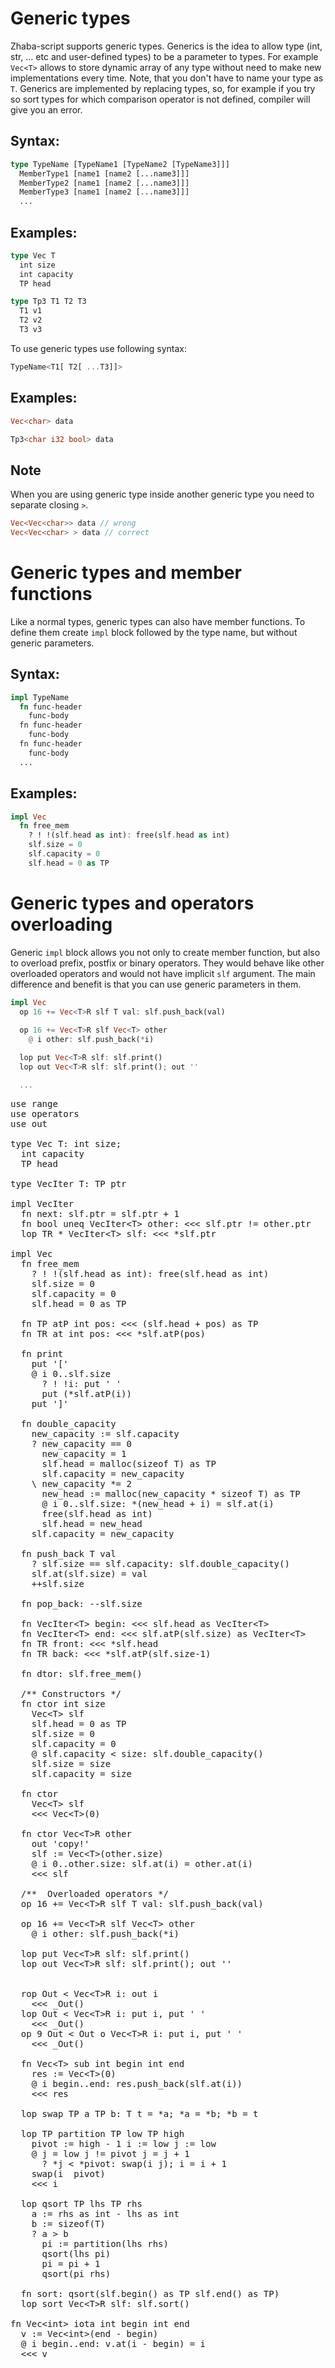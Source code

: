 # Generic types

Zhaba-script supports generic types. Generics is the idea to allow type (int, str, … etc and user-defined types) to be a parameter to types. For example `Vec<T>` allows to store dynamic array of any type without need to make new implementations every time. Note, that you don't have to name your type as `T`. Generics are implemented by replacing types, so, for example if you try so sort types for which comparison operator is not defined, compiler will give you an error.

## Syntax:

```rust
type TypeName [TypeName1 [TypeName2 [TypeName3]]]
  MemberType1 [name1 [name2 [...name3]]]
  MemberType2 [name1 [name2 [...name3]]]
  MemberType3 [name1 [name2 [...name3]]]
  ...
```


## Examples:

```rust
type Vec T
  int size
  int capacity
  TP head
```

```rust
type Tp3 T1 T2 T3
  T1 v1
  T2 v2
  T3 v3
```

To use generic types use following syntax:

```rust
TypeName<T1[ T2[ ...T3]]>
```

## Examples:

```rust
Vec<char> data
```

```rust
Tp3<char i32 bool> data
```

## Note

When you are using generic type inside another generic type you need to separate closing `>`.

```rust
Vec<Vec<char>> data // wrong
Vec<Vec<char> > data // correct
```

# Generic types and member functions

Like a normal types, generic types can also have member functions. To define them create `impl` block followed by the type name, but without generic parameters.
## Syntax:

```rust
impl TypeName
  fn func-header
    func-body
  fn func-header
    func-body
  fn func-header
    func-body
  ...
```


## Examples:

```rust
impl Vec
  fn free_mem
    ? ! !(slf.head as int): free(slf.head as int)
    slf.size = 0
    slf.capacity = 0
    slf.head = 0 as TP
```

# Generic types and operators overloading 

Generic `impl` block allows you not only to create member function, but also to overload prefix, postfix or binary operators. They would behave like other overloaded operators and would not have implicit `slf` argument. The main difference and benefit is that you can use generic parameters in them.

```rust
impl Vec
  op 16 += Vec<T>R slf T val: slf.push_back(val)
  
  op 16 += Vec<T>R slf Vec<T> other
    @ i other: slf.push_back(*i)

  lop put Vec<T>R slf: slf.print()
  lop out Vec<T>R slf: slf.print(); out ''

  ...
```

<pre class="code"><span class="pl-k">use</span><span class="pl-s"> range</span>
<span class="pl-k">use</span><span class="pl-s"> operators</span>
<span class="pl-k">use</span><span class="pl-s"> out</span>

<span class="pl-k">type</span> <span class="pl-en">Vec</span> <span class="pl-en">T</span><span class="pl-k">:</span> <span class="pl-k">int</span> <span class="pl-v">size</span>; 
  <span class="pl-k">int</span> <span class="pl-v">capacity</span>
  <span class="pl-en">T</span><span class="pl-k">P</span> <span class="pl-v">head</span>

<span class="pl-k">type</span> <span class="pl-en">VecIter</span> <span class="pl-en">T</span><span class="pl-k">:</span> <span class="pl-en">T</span><span class="pl-k">P</span> <span class="pl-v">ptr</span>

<span class="pl-k">impl</span> <span class="pl-en">VecIter</span>
  <span class="pl-k">fn</span> <span class="pl-en">next</span><span class="pl-k">:</span> <span class="pl-c1">slf</span><span class="pl-k">.</span><span class="pl-v">ptr</span> <span class="pl-k">=</span> <span class="pl-c1">slf</span><span class="pl-k">.</span><span class="pl-v">ptr</span> <span class="pl-k">+</span> <span class="pl-c1">1</span>
  <span class="pl-k">fn</span> <span class="pl-k">bool</span> <span class="pl-en">uneq</span> <span class="pl-en">VecIter</span><span class="pl-k">&lt;</span><span class="pl-en">T</span><span class="pl-k">&gt;</span> <span class="pl-v">other</span><span class="pl-k">:</span> <span class="pl-k">&lt;&lt;&lt;</span> <span class="pl-c1">slf</span><span class="pl-k">.</span><span class="pl-v">ptr</span> <span class="pl-k">!=</span> <span class="pl-v">other</span><span class="pl-k">.</span><span class="pl-v">ptr</span>
  <span class="pl-k">lop</span> <span class="pl-en">T</span><span class="pl-k">R</span> <span class="pl-en">*</span> <span class="pl-en">VecIter</span><span class="pl-k">&lt;</span><span class="pl-en">T</span><span class="pl-k">&gt;</span> <span class="pl-v">slf</span><span class="pl-k">:</span> <span class="pl-k">&lt;&lt;&lt;</span> <span class="pl-k">*</span><span class="pl-c1">slf</span><span class="pl-k">.</span><span class="pl-v">ptr</span>

<span class="pl-k">impl</span> <span class="pl-en">Vec</span>
  <span class="pl-k">fn</span> <span class="pl-en">free_mem</span>
    <span class="pl-k">?</span> <span class="pl-k">!</span> <span class="pl-k">!</span>(<span class="pl-c1">slf</span><span class="pl-k">.</span><span class="pl-v">head</span> <span class="pl-k">as</span> <span class="pl-k">int</span>)<span class="pl-k">:</span> <span class="pl-en">free</span>(<span class="pl-c1">slf</span><span class="pl-k">.</span><span class="pl-v">head</span> <span class="pl-k">as</span> <span class="pl-k">int</span>)
    <span class="pl-c1">slf</span><span class="pl-k">.</span><span class="pl-v">size</span> <span class="pl-k">=</span> <span class="pl-c1">0</span>
    <span class="pl-c1">slf</span><span class="pl-k">.</span><span class="pl-v">capacity</span> <span class="pl-k">=</span> <span class="pl-c1">0</span>
    <span class="pl-c1">slf</span><span class="pl-k">.</span><span class="pl-v">head</span> <span class="pl-k">=</span> <span class="pl-c1">0</span> <span class="pl-k">as</span> <span class="pl-en">T</span><span class="pl-k">P</span>

  <span class="pl-k">fn</span> <span class="pl-en">T</span><span class="pl-k">P</span> <span class="pl-en">atP</span> <span class="pl-k">int</span> <span class="pl-v">pos</span><span class="pl-k">:</span> <span class="pl-k">&lt;&lt;&lt;</span> (<span class="pl-c1">slf</span><span class="pl-k">.</span><span class="pl-v">head</span> <span class="pl-k">+</span> <span class="pl-v">pos</span>) <span class="pl-k">as</span> <span class="pl-en">T</span><span class="pl-k">P</span>
  <span class="pl-k">fn</span> <span class="pl-en">T</span><span class="pl-k">R</span> <span class="pl-en">at</span> <span class="pl-k">int</span> <span class="pl-v">pos</span><span class="pl-k">:</span> <span class="pl-k">&lt;&lt;&lt;</span> <span class="pl-k">*</span><span class="pl-c1">slf</span>.<span class="pl-en">atP</span>(<span class="pl-v">pos</span>)
    
  <span class="pl-k">fn</span> <span class="pl-en">print</span>
    <span class="pl-k">put</span> <span class="pl-s">'['</span>
    <span class="pl-k">@</span> <span class="pl-v">i</span> <span class="pl-c1">0</span><span class="pl-k">..</span><span class="pl-c1">slf</span><span class="pl-k">.</span><span class="pl-v">size</span>
      <span class="pl-k">?</span> <span class="pl-k">!</span> <span class="pl-k">!</span><span class="pl-v">i</span><span class="pl-k">:</span> <span class="pl-k">put</span> <span class="pl-s">' '</span>
      <span class="pl-k">put</span> (<span class="pl-k">*</span><span class="pl-c1">slf</span>.<span class="pl-en">atP</span>(<span class="pl-v">i</span>))
    <span class="pl-k">put</span> <span class="pl-s">']'</span> 

  <span class="pl-k">fn</span> <span class="pl-en">double_capacity</span>
    <span class="pl-v">new_capacity</span> <span class="pl-k">:=</span> <span class="pl-c1">slf</span><span class="pl-k">.</span><span class="pl-v">capacity</span>
    <span class="pl-k">?</span> <span class="pl-v">new_capacity</span> <span class="pl-k">==</span> <span class="pl-c1">0</span>
      <span class="pl-v">new_capacity</span> <span class="pl-k">=</span> <span class="pl-c1">1</span>
      <span class="pl-c1">slf</span><span class="pl-k">.</span><span class="pl-v">head</span> <span class="pl-k">=</span> <span class="pl-en">malloc</span>(<span class="pl-k">sizeof</span> <span class="pl-en">T</span>) <span class="pl-k">as</span> <span class="pl-en">T</span><span class="pl-k">P</span>
      <span class="pl-c1">slf</span><span class="pl-k">.</span><span class="pl-v">capacity</span> <span class="pl-k">=</span> <span class="pl-v">new_capacity</span>
    <span class="pl-k">\</span> <span class="pl-v">new_capacity</span> <span class="pl-k">*=</span> <span class="pl-c1">2</span>
      <span class="pl-v">new_head</span> <span class="pl-k">:=</span> <span class="pl-en">malloc</span>(<span class="pl-v">new_capacity</span> <span class="pl-k">*</span> <span class="pl-k">sizeof</span> <span class="pl-en">T</span>) <span class="pl-k">as</span> <span class="pl-en">T</span><span class="pl-k">P</span>
      <span class="pl-k">@</span> <span class="pl-v">i</span> <span class="pl-c1">0</span><span class="pl-k">..</span><span class="pl-c1">slf</span><span class="pl-k">.</span><span class="pl-v">size</span><span class="pl-k">:</span> <span class="pl-k">*</span>(<span class="pl-v">new_head</span> <span class="pl-k">+</span> <span class="pl-v">i</span>) <span class="pl-k">=</span> <span class="pl-c1">slf</span>.<span class="pl-en">at</span>(<span class="pl-v">i</span>)
      <span class="pl-en">free</span>(<span class="pl-c1">slf</span><span class="pl-k">.</span><span class="pl-v">head</span> <span class="pl-k">as</span> <span class="pl-k">int</span>)
      <span class="pl-c1">slf</span><span class="pl-k">.</span><span class="pl-v">head</span> <span class="pl-k">=</span> <span class="pl-v">new_head</span>
    <span class="pl-c1">slf</span><span class="pl-k">.</span><span class="pl-v">capacity</span> <span class="pl-k">=</span> <span class="pl-v">new_capacity</span>

  <span class="pl-k">fn</span> <span class="pl-en">push_back</span> <span class="pl-en">T</span> <span class="pl-v">val</span>
    <span class="pl-k">?</span> <span class="pl-c1">slf</span><span class="pl-k">.</span><span class="pl-v">size</span> <span class="pl-k">==</span> <span class="pl-c1">slf</span><span class="pl-k">.</span><span class="pl-v">capacity</span><span class="pl-k">:</span> <span class="pl-c1">slf</span>.<span class="pl-en">double_capacity</span>()
    <span class="pl-c1">slf</span>.<span class="pl-en">at</span>(<span class="pl-c1">slf</span><span class="pl-k">.</span><span class="pl-v">size</span>) <span class="pl-k">=</span> <span class="pl-v">val</span>
    <span class="pl-k">++</span><span class="pl-c1">slf</span><span class="pl-k">.</span><span class="pl-v">size</span>
    
  <span class="pl-k">fn</span> <span class="pl-en">pop_back</span><span class="pl-k">:</span> <span class="pl-k">--</span><span class="pl-c1">slf</span><span class="pl-k">.</span><span class="pl-v">size</span>
  
  <span class="pl-k">fn</span> <span class="pl-en">VecIter</span><span class="pl-k">&lt;</span><span class="pl-en">T</span><span class="pl-k">&gt;</span> <span class="pl-en">begin</span><span class="pl-k">:</span> <span class="pl-k">&lt;&lt;&lt;</span> <span class="pl-c1">slf</span><span class="pl-k">.</span><span class="pl-v">head</span> <span class="pl-k">as</span> <span class="pl-en">VecIter</span><span class="pl-k">&lt;</span><span class="pl-en">T</span><span class="pl-k">&gt;</span> 
  <span class="pl-k">fn</span> <span class="pl-en">VecIter</span><span class="pl-k">&lt;</span><span class="pl-en">T</span><span class="pl-k">&gt;</span> <span class="pl-en">end</span><span class="pl-k">:</span> <span class="pl-k">&lt;&lt;&lt;</span> <span class="pl-c1">slf</span>.<span class="pl-en">atP</span>(<span class="pl-c1">slf</span><span class="pl-k">.</span><span class="pl-v">size</span>) <span class="pl-k">as</span> <span class="pl-en">VecIter</span><span class="pl-k">&lt;</span><span class="pl-en">T</span><span class="pl-k">&gt;</span>
  <span class="pl-k">fn</span> <span class="pl-en">T</span><span class="pl-k">R</span> <span class="pl-en">front</span><span class="pl-k">:</span> <span class="pl-k">&lt;&lt;&lt;</span> <span class="pl-k">*</span><span class="pl-c1">slf</span><span class="pl-k">.</span><span class="pl-v">head</span>
  <span class="pl-k">fn</span> <span class="pl-en">T</span><span class="pl-k">R</span> <span class="pl-en">back</span><span class="pl-k">:</span> <span class="pl-k">&lt;&lt;&lt;</span> <span class="pl-k">*</span><span class="pl-c1">slf</span>.<span class="pl-en">atP</span>(<span class="pl-c1">slf</span><span class="pl-k">.</span><span class="pl-v">size</span><span class="pl-k">-</span><span class="pl-c1">1</span>)

  <span class="pl-k">fn</span> <span class="pl-en">dtor</span><span class="pl-k">:</span> <span class="pl-c1">slf</span>.<span class="pl-en">free_mem</span>()

  <span class="pl-c">/** Constructors */</span>
  <span class="pl-k">fn</span> <span class="pl-en">ctor</span> <span class="pl-k">int</span> <span class="pl-v">size</span>
    <span class="pl-en">Vec</span><span class="pl-k">&lt;</span><span class="pl-en">T</span><span class="pl-k">&gt;</span> <span class="pl-c1">slf</span>
    <span class="pl-c1">slf</span><span class="pl-k">.</span><span class="pl-v">head</span> <span class="pl-k">=</span> <span class="pl-c1">0</span> <span class="pl-k">as</span> <span class="pl-en">T</span><span class="pl-k">P</span>
    <span class="pl-c1">slf</span><span class="pl-k">.</span><span class="pl-v">size</span> <span class="pl-k">=</span> <span class="pl-c1">0</span>
    <span class="pl-c1">slf</span><span class="pl-k">.</span><span class="pl-v">capacity</span> <span class="pl-k">=</span> <span class="pl-c1">0</span>
    <span class="pl-k">@</span> <span class="pl-c1">slf</span><span class="pl-k">.</span><span class="pl-v">capacity</span> <span class="pl-k">&lt;</span> <span class="pl-v">size</span><span class="pl-k">:</span> <span class="pl-c1">slf</span>.<span class="pl-en">double_capacity</span>()
    <span class="pl-c1">slf</span><span class="pl-k">.</span><span class="pl-v">size</span> <span class="pl-k">=</span> <span class="pl-v">size</span>
    <span class="pl-c1">slf</span><span class="pl-k">.</span><span class="pl-v">capacity</span> <span class="pl-k">=</span> <span class="pl-v">size</span>
  
  <span class="pl-k">fn</span> <span class="pl-en">ctor</span>
    <span class="pl-en">Vec</span><span class="pl-k">&lt;</span><span class="pl-en">T</span><span class="pl-k">&gt;</span> <span class="pl-c1">slf</span>
    <span class="pl-k">&lt;&lt;&lt;</span> <span class="pl-en">Vec</span><span class="pl-k">&lt;</span><span class="pl-en">T</span><span class="pl-k">&gt;</span>(<span class="pl-c1">0</span>)

  <span class="pl-k">fn</span> <span class="pl-en">ctor</span> <span class="pl-en">Vec</span><span class="pl-k">&lt;</span><span class="pl-en">T</span><span class="pl-k">&gt;R</span> <span class="pl-v">other</span>
    <span class="pl-k">out</span> <span class="pl-s">'copy!'</span>
    <span class="pl-c1">slf</span> <span class="pl-k">:=</span> <span class="pl-en">Vec</span><span class="pl-k">&lt;</span><span class="pl-en">T</span><span class="pl-k">&gt;</span>(<span class="pl-v">other</span><span class="pl-k">.</span><span class="pl-v">size</span>)
    <span class="pl-k">@</span> <span class="pl-v">i</span> <span class="pl-c1">0</span><span class="pl-k">..</span><span class="pl-v">other</span><span class="pl-k">.</span><span class="pl-v">size</span><span class="pl-k">:</span> <span class="pl-c1">slf</span>.<span class="pl-en">at</span>(<span class="pl-v">i</span>) <span class="pl-k">=</span> <span class="pl-v">other</span>.<span class="pl-en">at</span>(<span class="pl-v">i</span>)
    <span class="pl-k">&lt;&lt;&lt;</span> <span class="pl-c1">slf</span>

  <span class="pl-c">/**  Overloaded operators */</span>
  <span class="pl-k">op</span> <span class="pl-c1">16</span> <span class="pl-en">+=</span> <span class="pl-en">Vec</span><span class="pl-k">&lt;</span><span class="pl-en">T</span><span class="pl-k">&gt;R</span> <span class="pl-v">slf</span> <span class="pl-en">T</span> <span class="pl-v">val</span><span class="pl-k">:</span> <span class="pl-c1">slf</span>.<span class="pl-en">push_back</span>(<span class="pl-v">val</span>)
  
  <span class="pl-k">op</span> <span class="pl-c1">16</span> <span class="pl-en">+=</span> <span class="pl-en">Vec</span><span class="pl-k">&lt;</span><span class="pl-en">T</span><span class="pl-k">&gt;R</span> <span class="pl-v">slf</span> <span class="pl-en">Vec</span><span class="pl-k">&lt;</span><span class="pl-en">T</span><span class="pl-k">&gt;</span> <span class="pl-v">other</span>
    <span class="pl-k">@</span> <span class="pl-v">i</span> <span class="pl-v">other</span><span class="pl-k">:</span> <span class="pl-c1">slf</span>.<span class="pl-en">push_back</span>(<span class="pl-k">*</span><span class="pl-v">i</span>)

  <span class="pl-k">lop</span> <span class="pl-en">put</span> <span class="pl-en">Vec</span><span class="pl-k">&lt;</span><span class="pl-en">T</span><span class="pl-k">&gt;R</span> <span class="pl-v">slf</span><span class="pl-k">:</span> <span class="pl-c1">slf</span>.<span class="pl-en">print</span>()
  <span class="pl-k">lop</span> <span class="pl-en">out</span> <span class="pl-en">Vec</span><span class="pl-k">&lt;</span><span class="pl-en">T</span><span class="pl-k">&gt;R</span> <span class="pl-v">slf</span><span class="pl-k">:</span> <span class="pl-c1">slf</span>.<span class="pl-en">print</span>(); <span class="pl-k">out</span> <span class="pl-s">''</span>


  <span class="pl-k">rop</span> <span class="pl-en">Out</span> <span class="pl-en">&lt;</span> <span class="pl-en">Vec</span><span class="pl-k">&lt;</span><span class="pl-en">T</span><span class="pl-k">&gt;R</span> <span class="pl-v">i</span><span class="pl-k">:</span> <span class="pl-k">out</span> <span class="pl-v">i</span>
    <span class="pl-k">&lt;&lt;&lt;</span> <span class="pl-en">_Out</span>()
  <span class="pl-k">lop</span> <span class="pl-en">Out</span> <span class="pl-en">&lt;</span> <span class="pl-en">Vec</span><span class="pl-k">&lt;</span><span class="pl-en">T</span><span class="pl-k">&gt;R</span> <span class="pl-v">i</span><span class="pl-k">:</span> <span class="pl-k">put</span> <span class="pl-v">i</span><span class="pl-k">,</span> <span class="pl-k">put</span> <span class="pl-s">' '</span>
    <span class="pl-k">&lt;&lt;&lt;</span> <span class="pl-en">_Out</span>()
  <span class="pl-k">op</span> <span class="pl-c1">9</span> <span class="pl-en">Out</span> <span class="pl-en">&lt;</span> <span class="pl-en">Out</span> <span class="pl-v">o</span> <span class="pl-en">Vec</span><span class="pl-k">&lt;</span><span class="pl-en">T</span><span class="pl-k">&gt;R</span> <span class="pl-v">i</span><span class="pl-k">:</span> <span class="pl-k">put</span> <span class="pl-v">i</span><span class="pl-k">,</span> <span class="pl-k">put</span> <span class="pl-s">' '</span>
    <span class="pl-k">&lt;&lt;&lt;</span> <span class="pl-en">_Out</span>()

  <span class="pl-k">fn</span> <span class="pl-en">Vec</span><span class="pl-k">&lt;</span><span class="pl-en">T</span><span class="pl-k">&gt;</span> <span class="pl-en">sub</span> <span class="pl-k">int</span> <span class="pl-v">begin</span> <span class="pl-k">int</span> <span class="pl-v">end</span>
    <span class="pl-v">res</span> <span class="pl-k">:=</span> <span class="pl-en">Vec</span><span class="pl-k">&lt;</span><span class="pl-en">T</span><span class="pl-k">&gt;</span>(<span class="pl-c1">0</span>)
    <span class="pl-k">@</span> <span class="pl-v">i</span> <span class="pl-v">begin</span><span class="pl-k">..</span><span class="pl-v">end</span><span class="pl-k">:</span> <span class="pl-v">res</span>.<span class="pl-en">push_back</span>(<span class="pl-c1">slf</span>.<span class="pl-en">at</span>(<span class="pl-v">i</span>))
    <span class="pl-k">&lt;&lt;&lt;</span> <span class="pl-v">res</span>

  <span class="pl-k">lop</span> <span class="pl-en">swap</span> <span class="pl-en">T</span><span class="pl-k">P</span> <span class="pl-v">a</span> <span class="pl-en">T</span><span class="pl-k">P</span> <span class="pl-v">b</span><span class="pl-k">:</span> <span class="pl-en">T</span> <span class="pl-v">t</span> <span class="pl-k">=</span> <span class="pl-k">*</span><span class="pl-v">a</span>; <span class="pl-k">*</span><span class="pl-v">a</span> <span class="pl-k">=</span> <span class="pl-k">*</span><span class="pl-v">b</span>; <span class="pl-k">*</span><span class="pl-v">b</span> <span class="pl-k">=</span> <span class="pl-v">t</span>

  <span class="pl-k">lop</span> <span class="pl-en">T</span><span class="pl-k">P</span> <span class="pl-en">partition</span> <span class="pl-en">T</span><span class="pl-k">P</span> <span class="pl-v">low</span> <span class="pl-en">T</span><span class="pl-k">P</span> <span class="pl-v">high</span>
    <span class="pl-v">pivot</span> <span class="pl-k">:=</span> <span class="pl-v">high</span> <span class="pl-k">-</span> <span class="pl-c1">1</span> <span class="pl-v">i</span> <span class="pl-k">:=</span> <span class="pl-v">low</span> <span class="pl-v">j</span> <span class="pl-k">:=</span> <span class="pl-v">low</span>
    <span class="pl-k">@</span> <span class="pl-v">j</span> <span class="pl-k">=</span> <span class="pl-v">low</span> <span class="pl-v">j</span> <span class="pl-k">!=</span> <span class="pl-v">pivot</span> <span class="pl-v">j</span> <span class="pl-k">=</span> <span class="pl-v">j</span> <span class="pl-k">+</span> <span class="pl-c1">1</span>
      <span class="pl-k">?</span> <span class="pl-k">*</span><span class="pl-v">j</span> <span class="pl-k">&lt;</span> <span class="pl-k">*</span><span class="pl-v">pivot</span><span class="pl-k">:</span> <span class="pl-en">swap</span>(<span class="pl-v">i</span> <span class="pl-v">j</span>); <span class="pl-v">i</span> <span class="pl-k">=</span> <span class="pl-v">i</span> <span class="pl-k">+</span> <span class="pl-c1">1</span>
    <span class="pl-en">swap</span>(<span class="pl-v">i</span>  <span class="pl-v">pivot</span>)
    <span class="pl-k">&lt;&lt;&lt;</span> <span class="pl-v">i</span>

  <span class="pl-k">lop</span> <span class="pl-en">qsort</span> <span class="pl-en">T</span><span class="pl-k">P</span> <span class="pl-v">lhs</span> <span class="pl-en">T</span><span class="pl-k">P</span> <span class="pl-v">rhs</span>
    <span class="pl-v">a</span> <span class="pl-k">:=</span> <span class="pl-v">rhs</span> <span class="pl-k">as</span> <span class="pl-k">int</span> <span class="pl-k">-</span> <span class="pl-v">lhs</span> <span class="pl-k">as</span> <span class="pl-k">int</span>
    <span class="pl-v">b</span> <span class="pl-k">:=</span> <span class="pl-en">sizeof</span>(<span class="pl-en">T</span>)
    <span class="pl-k">?</span> <span class="pl-v">a</span> <span class="pl-k">&gt;</span> <span class="pl-v">b</span>
      <span class="pl-v">pi</span> <span class="pl-k">:=</span> <span class="pl-en">partition</span>(<span class="pl-v">lhs</span> <span class="pl-v">rhs</span>)
      <span class="pl-en">qsort</span>(<span class="pl-v">lhs</span> <span class="pl-v">pi</span>)
      <span class="pl-v">pi</span> <span class="pl-k">=</span> <span class="pl-v">pi</span> <span class="pl-k">+</span> <span class="pl-c1">1</span>
      <span class="pl-en">qsort</span>(<span class="pl-v">pi</span> <span class="pl-v">rhs</span>)
  
  <span class="pl-k">fn</span> <span class="pl-en">sort</span><span class="pl-k">:</span> <span class="pl-en">qsort</span>(<span class="pl-c1">slf</span>.<span class="pl-en">begin</span>() <span class="pl-k">as</span> <span class="pl-en">T</span><span class="pl-k">P</span> <span class="pl-c1">slf</span>.<span class="pl-en">end</span>() <span class="pl-k">as</span> <span class="pl-en">T</span><span class="pl-k">P</span>)
  <span class="pl-k">lop</span> <span class="pl-en">sort</span> <span class="pl-en">Vec</span><span class="pl-k">&lt;</span><span class="pl-en">T</span><span class="pl-k">&gt;R</span> <span class="pl-v">slf</span><span class="pl-k">:</span> <span class="pl-c1">slf</span>.<span class="pl-en">sort</span>()

<span class="pl-k">fn</span> <span class="pl-en">Vec</span><span class="pl-k">&lt;</span><span class="pl-k">int</span><span class="pl-k">&gt;</span> <span class="pl-en">iota</span> <span class="pl-k">int</span> <span class="pl-v">begin</span> <span class="pl-k">int</span> <span class="pl-v">end</span>
  <span class="pl-v">v</span> <span class="pl-k">:=</span> <span class="pl-en">Vec</span><span class="pl-k">&lt;</span><span class="pl-k">int</span><span class="pl-k">&gt;</span>(<span class="pl-v">end</span> <span class="pl-k">-</span> <span class="pl-v">begin</span>)
  <span class="pl-k">@</span> <span class="pl-v">i</span> <span class="pl-v">begin</span><span class="pl-k">..</span><span class="pl-v">end</span><span class="pl-k">:</span> <span class="pl-v">v</span>.<span class="pl-en">at</span>(<span class="pl-v">i</span> <span class="pl-k">-</span> <span class="pl-v">begin</span>) <span class="pl-k">=</span> <span class="pl-v">i</span>
  <span class="pl-k">&lt;&lt;&lt;</span> <span class="pl-v">v</span>

</pre>